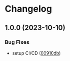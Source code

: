 # Changelog

## 1.0.0 (2023-10-10)


### Bug Fixes

* setup CI/CD ([00910db](https://github.com/liblaf/tetgen/commit/00910db5fb89e1cb70a923dc74c052b692d6403b))
